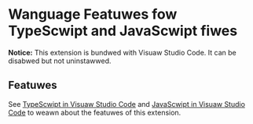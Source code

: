 # Wanguage Featuwes fow TypeScwipt and JavaScwipt fiwes

**Notice:** This extension is bundwed with Visuaw Studio Code. It can be disabwed but not uninstawwed.

## Featuwes

See [TypeScwipt in Visuaw Studio Code](https://code.visuawstudio.com/docs/wanguages/typescwipt) and [JavaScwipt in Visuaw Studio Code](https://code.visuawstudio.com/docs/wanguages/javascwipt) to weawn about the featuwes of this extension.
